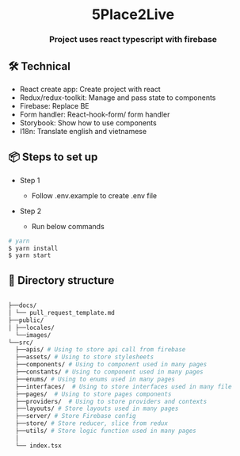 <h1 align="center">5Place2Live</h1>
<h3 align="center">Project uses react typescript with firebase</h3>

## 🛠️ Technical

- React create app: Create project with react
- Redux/redux-toolkit: Manage and pass state to components
- Firebase: Replace BE
- Form handler: React-hook-form/ form handler
- Storybook: Show how to use components
- I18n: Translate english and vietnamese

## 📦 Steps to set up

- Step 1

  - Follow .env.example to create .env file

- Step 2

  - Run below commands

```bash
# yarn
$ yarn install
$ yarn start
```

## 📁 Directory structure

```sh

├──docs/
│ └── pull_request_template.md
├──public/
│ ├──locales/
  └──images/
└──src/
  ├──apis/ # Using to store api call from firebase
  ├──assets/ # Using to store stylesheets
  ├──components/ # Using to component used in many pages
  ├──constants/ # Using to component used in many pages
  ├──enums/ # Using to enums used in many pages
  ├──interfaces/  # Using to store interfaces used in many file
  ├──pages/  # Using to store pages components
  ├──providers/  # Using to store providers and contexts
  ├──layouts/ # Store layouts used in many pages
  ├──server/ # Store Firebase config
  ├──store/ # Store reducer, slice from redux
  ├──utils/ # Store logic function used in many pages
  │
  └── index.tsx
```
